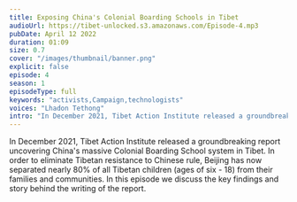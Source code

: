 ```yaml
---
title: Exposing China's Colonial Boarding Schools in Tibet
audioUrl: https://tibet-unlocked.s3.amazonaws.com/Episode-4.mp3
pubDate: April 12 2022
duration: 01:09
size: 0.7
cover: "/images/thumbnail/banner.png"
explicit: false
episode: 4
season: 1
episodeType: full
keywords: "activists,Campaign,technologists"
voices: "Lhadon Tethong"
intro: "In December 2021, Tibet Action Institute released a groundbreaking report uncovering China's massive Colonial Boarding School system in Tibet. In order to eliminate Tibetan resistance to Chinese rule, Beijing has now separated nearly 80% of all Tibetan children (ages of six - 18) from their families and communities. In this episode we discuss the key findings and story behind the writing of the report."
---
```

In December 2021, Tibet Action Institute released a groundbreaking report uncovering China's massive Colonial Boarding School system in Tibet. In order to eliminate Tibetan resistance to Chinese rule, Beijing has now separated nearly 80% of all Tibetan children (ages of six - 18) from their families and communities. In this episode we discuss the key findings and story behind the writing of the report.